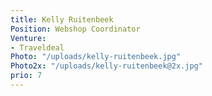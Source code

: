```yaml
---
title: Kelly Ruitenbeek
Position: Webshop Coordinator
Venture:
- Traveldeal
Photo: "/uploads/kelly-ruitenbeek.jpg"
Photo2x: "/uploads/kelly-ruitenbeek@2x.jpg"
prio: 7
---
```

